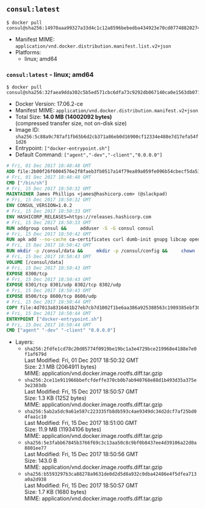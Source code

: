 ## `consul:latest`

```console
$ docker pull consul@sha256:14970aaa99327a33d4c1c12a8596bebedba434923e70cd077488202745eb7a3c
```

-	Manifest MIME: `application/vnd.docker.distribution.manifest.list.v2+json`
-	Platforms:
	-	linux; amd64

### `consul:latest` - linux; amd64

```console
$ docker pull consul@sha256:32faea9dda302c5b5ed571cbc6dfa73c9292db067140ca0e1563db0712d8e3b7
```

-	Docker Version: 17.06.2-ce
-	Manifest MIME: `application/vnd.docker.distribution.manifest.v2+json`
-	Total Size: **14.0 MB (14002092 bytes)**  
	(compressed transfer size, not on-disk size)
-	Image ID: `sha256:5c88a9c787af1fb65b6d2cb371a86eb0d16900cf12334e488e7d17efa54f1d26`
-	Entrypoint: `["docker-entrypoint.sh"]`
-	Default Command: `["agent","-dev","-client","0.0.0.0"]`

```dockerfile
# Fri, 01 Dec 2017 18:48:48 GMT
ADD file:2b00f26f6004576e2f8faeb3fb0517a14f79ea89a059fe096b54cbecf5da512e in / 
# Fri, 01 Dec 2017 18:48:48 GMT
CMD ["/bin/sh"]
# Fri, 15 Dec 2017 18:50:32 GMT
MAINTAINER James Phillips <james@hashicorp.com> (@slackpad)
# Fri, 15 Dec 2017 18:50:32 GMT
ENV CONSUL_VERSION=1.0.2
# Fri, 15 Dec 2017 18:50:33 GMT
ENV HASHICORP_RELEASES=https://releases.hashicorp.com
# Fri, 15 Dec 2017 18:50:33 GMT
RUN addgroup consul &&     adduser -S -G consul consul
# Fri, 15 Dec 2017 18:50:42 GMT
RUN apk add --no-cache ca-certificates curl dumb-init gnupg libcap openssl su-exec &&     gpg --keyserver pgp.mit.edu --recv-keys 91A6E7F85D05C65630BEF18951852D87348FFC4C &&     mkdir -p /tmp/build &&     cd /tmp/build &&     wget ${HASHICORP_RELEASES}/consul/${CONSUL_VERSION}/consul_${CONSUL_VERSION}_linux_amd64.zip &&     wget ${HASHICORP_RELEASES}/consul/${CONSUL_VERSION}/consul_${CONSUL_VERSION}_SHA256SUMS &&     wget ${HASHICORP_RELEASES}/consul/${CONSUL_VERSION}/consul_${CONSUL_VERSION}_SHA256SUMS.sig &&     gpg --batch --verify consul_${CONSUL_VERSION}_SHA256SUMS.sig consul_${CONSUL_VERSION}_SHA256SUMS &&     grep consul_${CONSUL_VERSION}_linux_amd64.zip consul_${CONSUL_VERSION}_SHA256SUMS | sha256sum -c &&     unzip -d /bin consul_${CONSUL_VERSION}_linux_amd64.zip &&     cd /tmp &&     rm -rf /tmp/build &&     apk del gnupg openssl &&     rm -rf /root/.gnupg
# Fri, 15 Dec 2017 18:50:42 GMT
RUN mkdir -p /consul/data &&     mkdir -p /consul/config &&     chown -R consul:consul /consul
# Fri, 15 Dec 2017 18:50:43 GMT
VOLUME [/consul/data]
# Fri, 15 Dec 2017 18:50:43 GMT
EXPOSE 8300/tcp
# Fri, 15 Dec 2017 18:50:43 GMT
EXPOSE 8301/tcp 8301/udp 8302/tcp 8302/udp
# Fri, 15 Dec 2017 18:50:43 GMT
EXPOSE 8500/tcp 8600/tcp 8600/udp
# Fri, 15 Dec 2017 18:50:44 GMT
COPY file:4d7013a8316461b27eb7cb7d1002f1be6aa386a925388563c1989385ebf30c2c in /usr/local/bin/docker-entrypoint.sh 
# Fri, 15 Dec 2017 18:50:44 GMT
ENTRYPOINT ["docker-entrypoint.sh"]
# Fri, 15 Dec 2017 18:50:44 GMT
CMD ["agent" "-dev" "-client" "0.0.0.0"]
```

-	Layers:
	-	`sha256:2fdfe1cd78c20d05774f0919be19bc1a3e4729bce219968e4188e7e0f1af679d`  
		Last Modified: Fri, 01 Dec 2017 18:50:32 GMT  
		Size: 2.1 MB (2064911 bytes)  
		MIME: application/vnd.docker.image.rootfs.diff.tar.gzip
	-	`sha256:2ce11e911966bbefcfdeffe370cb0b7ab940768e88d1b493d35a375e3e2303db`  
		Last Modified: Fri, 15 Dec 2017 18:50:57 GMT  
		Size: 1.3 KB (1252 bytes)  
		MIME: application/vnd.docker.image.rootfs.diff.tar.gzip
	-	`sha256:5ab2a5dc9a61e587c223335fb8db593c4ae9349dc34d2dcf7af25bd04faa1c10`  
		Last Modified: Fri, 15 Dec 2017 18:51:00 GMT  
		Size: 11.9 MB (11934106 bytes)  
		MIME: application/vnd.docker.image.rootfs.diff.tar.gzip
	-	`sha256:5e3fabb67845b3766f69c3c13aa50c8c9bf0b8437ee4d39106a22d0a8801ee77`  
		Last Modified: Fri, 15 Dec 2017 18:50:56 GMT  
		Size: 143.0 B  
		MIME: application/vnd.docker.image.rootfs.diff.tar.gzip
	-	`sha256:b5593297b3ca88278a9631de0d2d5d8a932c0dba42486e4f5dfea713a0a2d938`  
		Last Modified: Fri, 15 Dec 2017 18:50:57 GMT  
		Size: 1.7 KB (1680 bytes)  
		MIME: application/vnd.docker.image.rootfs.diff.tar.gzip
